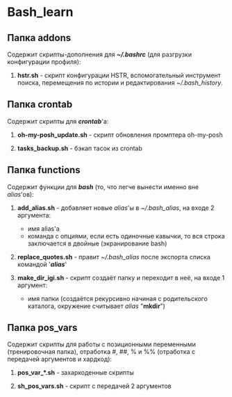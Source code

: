 # Bash_learn

## Папка **addons**

Содержит cкрипты-дополнения для ***~/.bashrc*** (для разгрузки конфигурации профиля):

1) **hstr.sh** - скрипт конфигурации HSTR, вспомогательный инструмент поиска, перемещения по истории и редактирования *~/.bash_history*.

## Папка **crontab**

Содержит cкрипты для ***crontab***'а:

1) **oh-my-posh_update.sh** - скрипт обновления промптера oh-my-posh

2) **tasks_backup.sh** - бэкап тасок из crontab

## Папка **functions**

Содержит функции для ***bash*** (то, что легче вынести именно вне *alias*'ов):

1) **add_alias.sh** - добавляет новые *alias*'ы в *~/.bash_alias*, на входе 2 аргумента:

    - имя alias'а
    - команда с опциями, если есть одиночные кавычки, то вся строка заключается в двойные (экранирование bash)

2) **replace_quotes.sh** - правит *~/.bash_alias* после экспорта списка командой '***alias***'

3) **make_dir_igi.sh** - скрипт создаёт папку и переходит в неё, на входе 1 аргумент:

    - имя папки (создаётся рекурсивно начиная с родительского каталога, окружение считывает *alias* "**mkdir**")

## Папка **pos_vars**

Содержит скрипты для работы с позиционными переменными (тренировочная папка), отработка #, ##, % и %% (отработка с передачей аргументов и хардкод):

1) **pos_var_\*.sh** - захаркоденные скрипты

2) **sh_pos_vars.sh** - скрипт с передачей 2 аргументов
